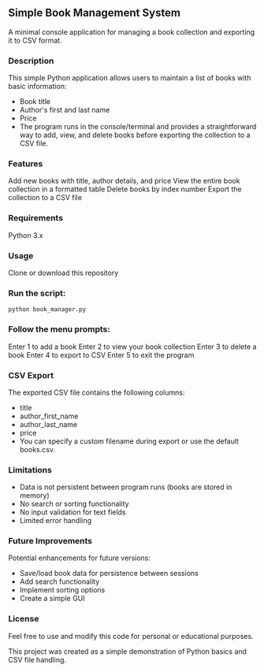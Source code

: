 ## Simple Book Management System
A minimal console application for managing a book collection and exporting it to CSV format.

### Description
This simple Python application allows users to maintain a list of books with basic information:

- Book title
- Author's first and last name
- Price
- The program runs in the console/terminal and provides a straightforward way to add, view, and delete books before exporting the collection to a CSV file.

### Features
Add new books with title, author details, and price
View the entire book collection in a formatted table
Delete books by index number
Export the collection to a CSV file

### Requirements
Python 3.x

### Usage
Clone or download this repository

### Run the script:

``` python book_manager.py ``` 

### Follow the menu prompts:
Enter 1 to add a book
Enter 2 to view your book collection
Enter 3 to delete a book
Enter 4 to export to CSV
Enter 5 to exit the program

### CSV Export
The exported CSV file contains the following columns:

- title
- author_first_name
- author_last_name
- price
- You can specify a custom filename during export or use the default books.csv.

### Limitations
- Data is not persistent between program runs (books are stored in memory)
- No search or sorting functionality
- No input validation for text fields
- Limited error handling

### Future Improvements
Potential enhancements for future versions:

- Save/load book data for persistence between sessions
- Add search functionality
- Implement sorting options
- Create a simple GUI

### License
Feel free to use and modify this code for personal or educational purposes.

This project was created as a simple demonstration of Python basics and CSV file handling.